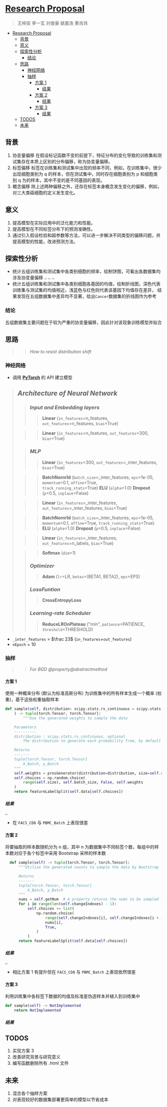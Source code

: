 # [Research Proposal](https://github.com/metaboulie/OptimizationTheoryProject)

> 王梓奕 李一玄 刘俊豪 姚嘉浩 黄肖炜

- [Research Proposal](#research-proposal)
  - [背景](#背景)
  - [意义](#意义)
  - [探索性分析](#探索性分析)
    - [结论](#结论)
  - [思路](#思路)
    - [神经网络](#神经网络)
    - [抽样](#抽样)
      - [方案 1](#方案-1)
        - [结果](#结果)
      - [方案 2](#方案-2)
        - [结果](#结果-1)
      - [方案 3](#方案-3)
        - [结果](#结果-2)
  - [TODOS](#todos)
  - [未来](#未来)

## 背景

1. 协变量偏移
   在假设标记函数不变的前提下，特征分布的变化导致的训练集和测试集存在本质上区别的分布偏移，称为协变量偏移。
2. 标签偏移
   标签在训练集和测试集中出现的频率不同，例如，在训练集中，很少出现细胞类别为 q 的样本，但在测试集中，同时存在细胞类别为 p 和细胞类别 q 为的样本，其中不变的是不同基因的表现。
3. 概念偏移
   除上述两种偏移之外，还存在标签本身概念发生变化的偏移，例如，对三大类癌细胞的定义发生变化。

## 意义

1. 提高模型在实际应用中的泛化能力和性能。
2. 提高模型在不同标签分布下的预测准确性。
3. 通过引入假设检验和超参数等方法，可以进一步解决不同类型的偏移问题，并提高模型的性能，改进预测方法。

## 探索性分析

- 统计五组训练集和测试集中各类别细胞的频率，绘制饼图，可看出各数据集均涉及协变量偏移
  <img src="../images/labelProportions/Cancer.png" style="zoom:25%;"><img src="../images/labelProportions/FACS_CD8.png" style="zoom:25%;">
  <img src="../images/labelProportions/PBMC_Batch.png" style="zoom:25%;"><img src="../images/labelProportions/PBMC_COVID.png" style="zoom:25%;">
  <img src="../images/labelProportions/cSCC.png" style="zoom:25%;"><img src="../images/newplot.png" style="zoom:25%;">
- 统计五组训练集和测试集中各类别细胞各基因的均值，绘制折线图，深色代表训练集与测试集的均值相近，浅蓝色与红色则代表该基因下均值存在差异， 结果发现在五组数据集中差异均不显著，给出`Cancer`数据集的折线图作为参考

### 结论

五组数据集主要问题在于较为严重的协变量偏移，因此针对该现象训练模型并拟合

## 思路

> > _How to resist distribution shift_

### 神经网络

- 调用 [**PyTorch**](https://pytorch.org/docs/stable/nn.html) 的 API 建立模型

> ## _Architecture of Neural Network_
>
> > ### **_Input and Embedding layers_**
> >
> > > **Linear** (`in_features`=n_features, `out_features`=n_features, `bias`=True)
>
> > > **Linear** (`in_features`=n_features, `out_features`=300, `bias`=True)
>
> > ### **_MLP_**
> >
> > > **Linear** (`in_features`=300, `out_features`=\_inter_features, `bias`=True)
>
> > > **BatchNorm1d** (`batch_size`=\_inter_features, `eps`=1e-05, `momentum`=0.1, `affine`=True, `    track_running_stats`=True)
> > > **ELU** (`alpha`=1.0)
> > > **Dropout** (`p`=0.5, `inplace`=False)
>
> > > **Linear** (`in_features`=\_inter_features, `out_features`=\_inter_features, `bias`=True)
>
> > > **BatchNorm1d** (`batch_size`=\_inter_features, `eps`=1e-05, `momentum`=0.1, `affine`=True, `track_running_stats`=True)
> > > **ELU** (`alpha`=1.0)
> > > **Dropout** (`p`=0.5, `inplace`=False)
>
> > > **Linear** (`in_features`=\_inter_features, `out_features`=n_labels, `bias`=True)
>
> > > **Softmax** (`dim`=1)
> >
> > ### **_Optimizer_**
> >
> > > **Adam** (`lr`=LR, `betas`=(BETA1, BETA2), `eps`=EPS)
> >
> > ### **_LossFuntion_**
> >
> > > **CrossEntropyLoss**
> >
> > ### **_Learning-rate Scheduler_**
> >
> > > **ReduceLROnPlateau** ("min", `patience`=PATIENCE, `threshold`=THRESHOLD)

- `_inter_features` = $\frac 23$ (`in_features`+`out_features`)
- `nEpoch` = 10

### 抽样

> > _For BGD_ _@property@abstractmethod_

#### 方案 1

使用一种概率分布 (默认为标准高斯分布) 为训练集中的所有样本生成一个概率 (权重)，基于这些权重抽取样本

```python
def sample(self, distribution: scipy.stats.rv_continuous = scipy.stats.uniform, *args
    ) -> tuple[torch.Tensor, torch.Tensor]:
		"""Use the generated weights to sample the data

    Parameters
    ----------
    distribution : scipy.stats.rv_continuous, optional
        The distribution to generate each probability from, by default scipy.stats.uniform

    Returns
    -------
    tuple[torch.Tensor, torch.Tensor]
        X_Batch, y_Batch
    """
    self.weights = prosGenerator(distribution=distribution, size=self.size, *args)
    self.choices = np.random.choice(
        range(self.size), self.batch_size, False, self.weights
    )
    return featureLabelSplit(self.data[self.choices])
```

##### 结果

<img src="../images/trainMetricsMethod1.png" style="zoom:25%;"><img src="../images/testMetricsMethod1.png" style="zoom:25%;">

- 在 `FACS_CD8` 与 `PBMC_Batch` 上表现很差

#### 方案 2

将要抽取的样本数随机分为 n 组，其中 n 为数据集中不同标签个数，每组中的样本数对应于各个标签中采用 Bootstrap 采样的样本数

```python
  def sample(self) -> tuple[torch.Tensor, torch.Tensor]:
      """Utilize the generated counts to sample the data by Bootstrap

      Returns
      -------
      tuple[torch.Tensor, torch.Tensor]
          X_Batch, y_Batch
      """
      nums = self.getNum  # A property returns the nums to be sampled for each label
      for i in range(len(self.changeIndexes) - 1):
          self.choices += list(
              np.random.choice(
                  range(self.changeIndexes[i], self.changeIndexes[i + 1]),
                  nums[i],
                  True,
              )
          )
      return featureLabelSplit(self.data[self.choices])
```

##### 结果

<img src="../images/trainMetricsMethod2.png" style="zoom:25%;"><img src="../images/testMetricsMethod2.png" style="zoom:25%;">

- 相比方案 1 有提升但在 `FACS_CD8` 与 `PBMC_Batch` 上表现依然很差

#### 方案 3

利用训练集中各标签下数据的均值及标准差伪造样本并植入到训练集中

```python
def sample(self) -> NotImplemented
    return NotImplemented
```

##### 结果

## TODOS

1. 实现方案 3
2. 改善研究背景与研究意义
3. 编写函数删除所有 .html 文件

## 未来

1. 混合各个抽样方案
2. 对表现较好的数据集部署更简单的模型以节省成本
